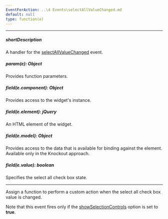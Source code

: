 ```yaml
---
EventForAction: ..\4 Events\selectAllValueChanged.md
default: null
type: function(e)
---
```

---
##### shortDescription
A handler for the [selectAllValueChanged](/api-reference/10%20UI%20Widgets/dxTagBox/4%20Events/selectAllValueChanged.md '/Documentation/ApiReference/UI_Widgets/dxTagBox/Events/#selectAllValueChanged') event.

##### param(e): Object
Provides function parameters.

##### field(e.component): Object
Provides access to the widget's instance.

##### field(e.element): jQuery
An HTML element of the widget.

##### field(e.model): Object
Provides access to the data that is available for binding against the element. Available only in the Knockout approach.

##### field(e.value): boolean
Specifies the select all check box state.

---
Assign a function to perform a custom action when the select all check box value is changed.

Note that this event fires only if the [showSelectionControls](/api-reference/10%20UI%20Widgets/dxSelectBox/1%20Configuration/showSelectionControls.md '/Documentation/ApiReference/UI_Widgets/dxTagBox/Configuration/#showSelectionControls') option is set to **true**.